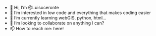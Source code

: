 - 👋 Hi, I’m @Luisoceronte
- 👀 I’m interested in low code and everything that makes coding easier
- 🌱 I’m currently learning webGIS, python, html...
- 💞️ I’m looking to collaborate on anything I can?
- 📫 How to reach me: here!

<!---
Luisoceronte/Luisoceronte is a ✨ special ✨ repository because its `README.md` (this file) appears on your GitHub profile.
You can click the Preview link to take a look at your changes.
--->
